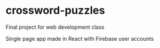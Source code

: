 # crossword-puzzles
Final project for web development class 

Single page app made in React with Firebase user accounts
